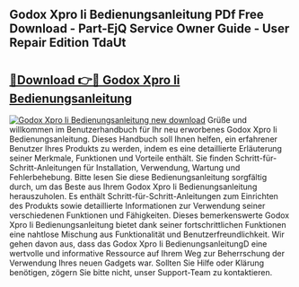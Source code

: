 ## Godox Xpro Ii Bedienungsanleitung PDf Free Download - Part-EjQ Service Owner Guide - User Repair Edition TdaUt

# <h2><a href="http://df09qp.blite.top/?on=Godox+Xpro+Ii+Bedienungsanleitung">🔗Download 👉🔴 Godox Xpro Ii Bedienungsanleitung</a></h2>

[![Godox Xpro Ii Bedienungsanleitung new download](https://i.imgur.com/lujVjoI.png)](http://df09qp.blite.top/?on=Godox+Xpro+Ii+Bedienungsanleitung)
Grüße und willkommen im Benutzerhandbuch für Ihr neu erworbenes Godox Xpro Ii Bedienungsanleitung. Dieses Handbuch soll Ihnen helfen, ein erfahrener Benutzer Ihres Produkts zu werden, indem es eine detaillierte Erläuterung seiner Merkmale, Funktionen und Vorteile enthält. Sie finden Schritt-für-Schritt-Anleitungen für Installation, Verwendung, Wartung und Fehlerbehebung. Bitte lesen Sie diese Bedienungsanleitung sorgfältig durch, um das Beste aus Ihrem Godox Xpro Ii Bedienungsanleitung herauszuholen. Es enthält Schritt-für-Schritt-Anleitungen zum Einrichten des Produkts sowie detaillierte Informationen zur Verwendung seiner verschiedenen Funktionen und Fähigkeiten. Dieses bemerkenswerte Godox Xpro Ii Bedienungsanleitung bietet dank seiner fortschrittlichen Funktionen eine nahtlose Mischung aus Funktionalität und Benutzerfreundlichkeit. Wir gehen davon aus, dass das Godox Xpro Ii BedienungsanleitungD eine wertvolle und informative Ressource auf Ihrem Weg zur Beherrschung der Verwendung Ihres neuen Gadgets war. Sollten Sie Hilfe oder Klärung benötigen, zögern Sie bitte nicht, unser Support-Team zu kontaktieren.
